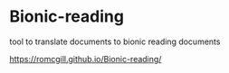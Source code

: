 # Bionic-reading
tool to translate documents to bionic reading documents

https://romcgill.github.io/Bionic-reading/

